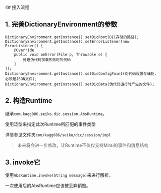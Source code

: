 4# 接入流程

## 1. 完善DictionaryEnvironment的参数

```text
DictionaryEnvironment.getInstance().setDicRoot(DIC存储的路径);
DictionaryEnvironment.getInstance().setErrorListener(new ErrorListener() {
    @Override
    public void onError(File p, Throwable e) {
        处理伪代码加载失败时的代码
    }
});
DictionaryEnvironment.getInstance().setDicConfigPoint(伪代码设置存储处，必须是JSON文件);
DictionaryEnvironment.getInstance().setDicData(伪代码运行时产生的文件);
```

## 2. 构造Runtime

继承`com.kagg886.seiko.dic.session.AbsRuntime`。

使用泛型来指定此次Runtime所匹配的事件类型

详情参见文件夹`com/kagg886/seiko/dic/session/impl`

> 未来将会进一步修改，让Runtime不仅仅支持Mirai的事件和消息结构

## 3. invoke它

使用`AbsRuntime.invoke(String message)`来进行解析。

一次使用后的AbsRuntime应该被丢弃销毁。
